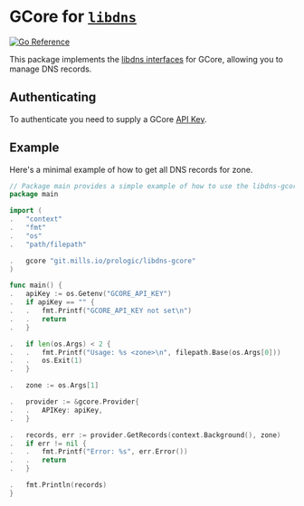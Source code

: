 # GCore for [`libdns`](https://github.com/libdns/libdns)

[![Go Reference](https://pkg.go.dev/badge/test.svg)](https://pkg.go.dev/git.mills.io/prologic/libdns-gcore)

This package implements the [libdns interfaces](https://github.com/libdns/libdns) for GCore, allowing you to manage DNS records.

## Authenticating

To authenticate you need to supply a GCore [API Key](https://gcore.com/docs/edge-ai/inference-at-the-edge/create-and-manage-api-keys).

## Example

Here's a minimal example of how to get all DNS records for zone.

```go
// Package main provides a simple example of how to use the libdns-gcore package.
package main

import (
.   "context"
.   "fmt"
.   "os"
.   "path/filepath"

.   gcore "git.mills.io/prologic/libdns-gcore"
)

func main() {
.   apiKey := os.Getenv("GCORE_API_KEY")
.   if apiKey == "" {
.   .   fmt.Printf("GCORE_API_KEY not set\n")
.   .   return
.   }

.   if len(os.Args) < 2 {
.   .   fmt.Printf("Usage: %s <zone>\n", filepath.Base(os.Args[0]))
.   .   os.Exit(1)
.   }

.   zone := os.Args[1]

.   provider := &gcore.Provider{
.   .   APIKey: apiKey,
.   }

.   records, err := provider.GetRecords(context.Background(), zone)
.   if err != nil {
.   .   fmt.Printf("Error: %s", err.Error())
.   .   return
.   }

.   fmt.Println(records)
}
```
